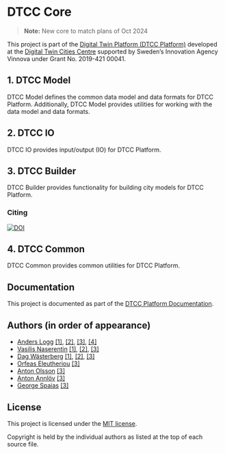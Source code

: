 # DTCC Core

> **Note:** New core to match plans of Oct 2024

This project is part of the
[Digital Twin Platform (DTCC Platform)](https://github.com/dtcc-platform/)
developed at the
[Digital Twin Cities Centre](https://dtcc.chalmers.se/)
supported by Sweden’s Innovation Agency Vinnova under Grant No. 2019-421 00041.

## 1. DTCC Model

DTCC Model defines the common data model and data formats for DTCC Platform.
Additionally, DTCC Model provides utilities for working with the data model
and data formats.

## 2. DTCC IO

DTCC IO provides input/output (IO) for DTCC Platform.

## 3. DTCC Builder

DTCC Builder provides functionality for building city models for DTCC Platform.

### Citing

[![DOI](https://joss.theoj.org/papers/10.21105/joss.04928/status.svg)](https://doi.org/10.21105/joss.04928)

## 4. DTCC Common

DTCC Common provides common utilities for DTCC Platform.


## Documentation

This project is documented as part of the
[DTCC Platform Documentation](https://platform.dtcc.chalmers.se/).


## Authors (in order of appearance)

* [Anders Logg](http://anders.logg.org) [[1]](#1-dtcc-model), [[2]](#2-dtcc-io), [[3]](#3-dtcc-builder), [[4]](#4-dtcc-common)
* [Vasilis Naserentin](https://www.chalmers.se/en/Staff/Pages/vasnas.aspx) [[1]](#1-dtcc-model), [[2]](#2-dtcc-io), [[3]](#3-dtcc-builder)
* [Dag Wästerberg](https://chalmersindustriteknik.se/sv/medarbetare/dag-wastberg/) [[1]](#1-dtcc-model), [[2]](#2-dtcc-io), [[3]](#3-dtcc-builder)
* [Orfeas Eleutheriou](http://orfeasel.com/) [[3]](#3-dtcc-builder)
* [Anton Olsson](mailto:anton.j.olsson@bredband.net) [[3]](#3-dtcc-builder)
* [Anton Annlöv](mailto:annlova@student.chalmers.se) [[3]](#3-dtcc-builder)
* [George Spaias](mailto:gspaiasa@ece.auth.gr) [[3]](#3-dtcc-builder)

## License

This project is licensed under the
[MIT license](https://opensource.org/licenses/MIT).

Copyright is held by the individual authors as listed at the top of
each source file.
